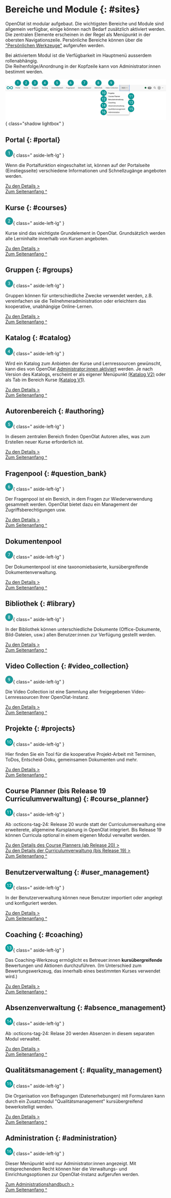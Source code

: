 # Bereiche und Module {: #sites}

OpenOlat ist modular aufgebaut. Die wichtigsten Bereiche und Module sind allgemein verfügbar, einige können nach Bedarf zusätzlich aktiviert werden. Die zentralen Elemente erscheinen in der Regel als Menüpunkt in der obersten Navigationszeile. Persönliche Bereiche können über die ["Persönlichen Werkzeuge"](../personal_menu/Personal_Tools.de.md) aufgerufen werden.

Bei aktiviertem Modul ist die Verfügbarkeit im Hauptmenü ausserdem rollenabhängig.<br>
Die Reihenfolge/Anordnung in der Kopfzeile kann von Administrator:innen bestimmt werden.

![sites_v2_de.png](assets/sites_v2_de.png){ class="shadow lightbox" }


## Portal {: #portal}

![1_green_24.png](assets/1_green_24.png){ class=" aside-left-lg" }

Wenn die Portalfunktion eingeschaltet ist, können auf der Portalseite (Einstiegsseite) verschiedene Informationen und Schnellzugänge angeboten werden.

[Zu den Details >](../basic_concepts/Portal_configuration.de.md)<br>
[Zum Seitenanfang ^](#sites)


## Kurse {: #courses}

![2_green_24.png](assets/2_green_24.png){ class=" aside-left-lg" }

Kurse sind das wichtigste Grundelement in OpenOlat. Grundsätzlich werden alle Lerninhalte innerhalb von Kursen angeboten. 

[Zu den Details >](Courses.de.md)<br>
[Zum Seitenanfang ^](#sites)


## Gruppen {: #groups}

![3_green_24.png](assets/3_green_24.png){ class=" aside-left-lg" }

Gruppen können für unterschiedliche Zwecke verwendet werden, z.B. vereinfachen sie die Teilnehmeradministration oder erleichtern das kooperative, unabhängige Online-Lernen. 

[Zu den Details >](Group_Management.de.md)<br>
[Zum Seitenanfang ^](#sites)


## Katalog {: #catalog}

![4_green_24.png](assets/4_green_24.png){ class=" aside-left-lg" }

Wird ein Katalog zum Anbieten der Kurse und Lernressourcen gewünscht, kann dies von OpenOlat [Administrator:innen aktiviert](../../manual_admin/administration/Modules_Catalog_2.0.de.md) werden. Je nach Version des Katalogs, erscheint er als eigener Menüpunkt [(Katalog V2)](../area_modules/catalog2.0.de.md) oder als Tab im Bereich Kurse [(Katalog V1)](../area_modules/catalog1.0.de.md). 

[Zu den Details >](catalog2.0.de.md)<br>
[Zum Seitenanfang ^](#sites)


## Autorenbereich {: #authoring}

![5_green_24.png](assets/5_green_24.png){ class=" aside-left-lg" }

In diesem zentralen Bereich finden OpenOlat Autoren alles, was zum Erstellen neuer Kurse erforderlich ist.

[Zu den Details >](Authoring.de.md)<br>
[Zum Seitenanfang ^](#sites)



## Fragenpool {: #question_bank}

![6_green_24.png](assets/6_green_24.png){ class=" aside-left-lg" }

Der Fragenpool ist ein Bereich, in dem Fragen zur Wiederverwendung gesammelt werden. OpenOlat bietet dazu ein Management der Zugriffsberechtigungen usw.

[Zu den Details >](Question_Bank.de.md)<br>
[Zum Seitenanfang ^](#sites)


## Dokumentenpool

![7_green_24.png](assets/7_green_24.png){ class=" aside-left-lg" }

Der Dokumentenpool ist eine taxonomiebasierte, kursübergreifende Dokumentenverwaltung.

[Zu den Details >](../../manual_admin/administration/Modules_Document_pool.de.md)<br>
[Zum Seitenanfang ^](#sites)



## Bibliothek  {: #library}

![8_green_24.png](assets/8_green_24.png){ class=" aside-left-lg" }

In der Bibliothek können unterschiedliche Dokumente (Office-Dokumente, Bild-Dateien, usw.) allen Benutzer:innen zur Verfügung gestellt werden.

[Zu den Details >](Library.de.md)<br>
[Zum Seitenanfang ^](#sites)



## Video Collection  {: #video_collection}

![9_green_24.png](assets/9_green_24.png){ class=" aside-left-lg" }

Die Video Collection ist eine Sammlung aller freigegebenen Video-Lernressourcen Ihrer OpenOlat-Instanz.

[Zu den Details >](Video_Collection.de.md)<br>
[Zum Seitenanfang ^](#sites)



## Projekte  {: #projects}

![10_green_24.png](assets/10_green_24.png){ class=" aside-left-lg" }

Hier finden Sie ein Tool für die kooperative Projekt-Arbeit mit Terminen, ToDos, Entscheid-Doku, gemeinsamen Dokumenten und mehr. 

[Zu den Details >](Project_Overview.de.md)<br>
[Zum Seitenanfang ^](#sites)



## Course Planner (bis Release 19 Curriculumverwaltung)  {: #course_planner}

![11_green_24.png](assets/11_green_24.png){ class=" aside-left-lg" }

Ab :octicons-tag-24: Release 20 wurde statt der Curriculumverwaltung eine erweiterete, allgemeine Kursplanung in OpenOlat integriert. Bis Release 19 können Curricula optional in einem eigenen Modul verwaltet werden.

[Zu den Details des Course Planners (ab Release 20) >](Course_Planner.de.md)<br>
[Zu den Details der Curriculumverwaltung (bis Release 19) >](Curriculum_Management.de.md)<br>
[Zum Seitenanfang ^](#sites)



## Benutzerverwaltung {: #user_management}

![12_green_24.png](assets/12_green_24.png){ class=" aside-left-lg" }

In der Benutzerverwaltung können neue Benutzer importiert oder angelegt und konfiguriert werden. 

[Zu den Details >](../../manual_admin/usermanagement.de.md)<br>
[Zum Seitenanfang ^](#sites)


## Coaching  {: #coaching}

![13_green_24.png](assets/13_green_24.png){ class=" aside-left-lg" }

Das Coaching-Werkzeug ermöglicht es Betreuer:innen **kursübergreifende** Bewertungen und Aktionen durchzuführen. (Im Unterschied zum Bewertungswerkzeug, das innerhalb eines bestimmten Kurses verwendet wird.) 

[Zu den Details >](Coaching.de.md)<br>
[Zum Seitenanfang ^](#sites)


## Absenzenverwaltung {: #absence_management}

![14_green_24.png](assets/14_green_24.png){ class=" aside-left-lg" }

Ab :octicons-tag-24: Relase 20 werden Absenzen in diesem separaten Modul verwaltet.

[Zu den Details >](Absence_Management.de.md)<br>
[Zum Seitenanfang ^](#sites)


## Qualitätsmanagement {: #quality_management}

![15_green_24.png](assets/15_green_24.png){ class=" aside-left-lg" }

Die Organisation von Befragungen (Datenerhebungen) mit Formularen kann durch ein Zusatzmodul "Qualitätsmanagement" kursübergreifend bewerkstelligt werden.

[Zu den Details >](Quality_Management.de.md)<br>
[Zum Seitenanfang ^](#sites)


## Administration  {: #administration}

![16_green_24.png](assets/16_green_24.png){ class=" aside-left-lg" }

Dieser Menüpunkt wird nur Administrator:innen angezeigt. Mit entsprechendem Recht können hier die Verwaltungs- und Einrichtungsoptionen zur OpenOlat-Instanz aufgerufen werden.

[Zum Administrationshandbuch >](../../manual_admin/administration/System.de.md)<br>
[Zum Seitenanfang ^](#sites)


